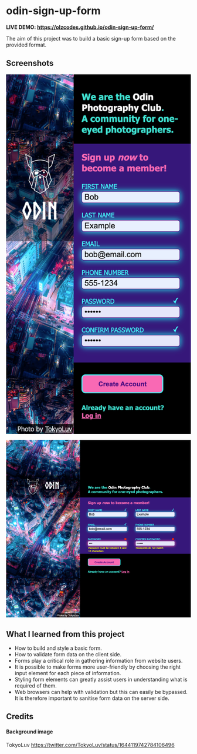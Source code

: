 # odin-sign-up-form

**LIVE DEMO: https://olzcodes.github.io/odin-sign-up-form/**

The aim of this project was to build a basic sign-up form based on the provided format.

## Screenshots

![screenshot on mobile device](./screenshots/screenshot-mobile-2.png)

![screenshot on large screen device](./screenshots/screenshot-desktop-2.png)

## What I learned from this project

- How to build and style a basic form.
- How to validate form data on the client side.
- Forms play a critical role in gathering information from website users.
- It is possible to make forms more user-friendly by choosing the right input element for each piece of information.
- Styling form elements can greatly assist users in understanding what is required of them.
- Web browsers can help with validation but this can easily be bypassed. It is therefore important to sanitise form data on the server side.

## Credits

#### Background image

TokyoLuv https://twitter.com/TokyoLuv/status/1644119742784106496
